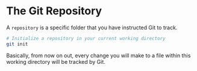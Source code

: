 # The Git Repository

A `repository` is a specific folder that you have instructed Git to track.

```bash
# Initialize a repository in your current working directory
git init
```

Basically, from now on out, every change you will make to a file within this working directory will be tracked by Git.